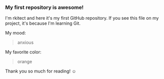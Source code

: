 ### My first repository is awesome!

I'm rkitect and here it's my first GitHub repository.
If you see this file on my project, it's because I'm learning Git.

My mood:

> anxious

My favorite color:

> orange

Thank you so much for reading! ☺
